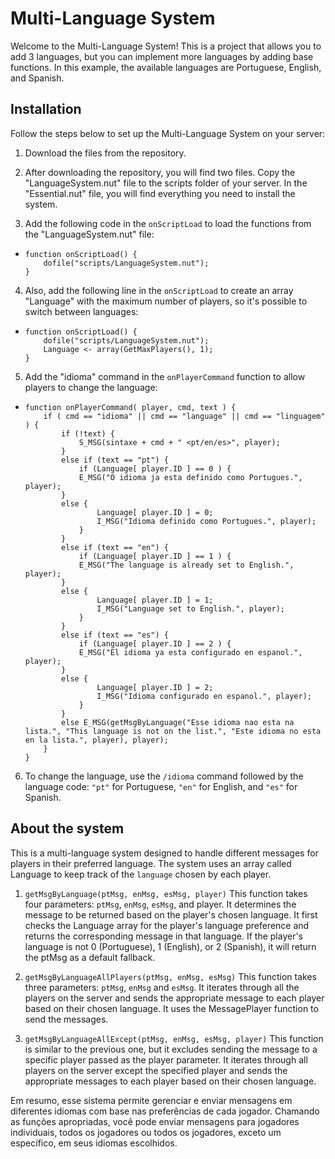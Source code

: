 # Multi-Language System

Welcome to the Multi-Language System! This is a project that allows you to add 3 languages, but you can implement more languages by adding base functions. In this example, the available languages are Portuguese, English, and Spanish.

## Installation

Follow the steps below to set up the Multi-Language System on your server:

1. Download the files from the repository.

2. After downloading the repository, you will find two files. Copy the "LanguageSystem.nut" file to the scripts folder of your server. In the "Essential.nut" file, you will find everything you need to install the system.

3. Add the following code in the `onScriptLoad` to load the functions from the "LanguageSystem.nut" file:
-  ```squirrel
   function onScriptLoad() {
       dofile("scripts/LanguageSystem.nut");
   }

4. Also, add the following line in the `onScriptLoad` to create an array "Language" with the maximum number of players, so it's possible to switch between languages:
-  ```squirrel
   function onScriptLoad() {
       dofile("scripts/LanguageSystem.nut");
       Language <- array(GetMaxPlayers(), 1);
   }

5. Add the "idioma" command in the `onPlayerCommand` function to allow players to change the language:
-  ```squirrel
   function onPlayerCommand( player, cmd, text ) {
       if ( cmd == "idioma" || cmd == "language" || cmd == "linguagem" ) {
           if (!text) {
               S_MSG(sintaxe + cmd + " <pt/en/es>", player);
           }
           else if (text == "pt") {
               if (Language[ player.ID ] == 0 ) {
               E_MSG("O idioma ja esta definido como Portugues.", player);
           }
           else {
                   Language[ player.ID ] = 0;
                   I_MSG("Idioma definido como Portugues.", player);
               }
           }
           else if (text == "en") {
               if (Language[ player.ID ] == 1 ) {
               E_MSG("The language is already set to English.", player);
           }
           else {
                   Language[ player.ID ] = 1;
                   I_MSG("Language set to English.", player);
               }
           }
           else if (text == "es") {
               if (Language[ player.ID ] == 2 ) {
               E_MSG("El idioma ya esta configurado en espanol.", player);
           }
           else {
                   Language[ player.ID ] = 2;
                   I_MSG("Idioma configurado en espanol.", player);
               }
           }
           else E_MSG(getMsgByLanguage("Esse idioma nao esta na lista.", "This language is not on the list.", "Este idioma no esta en la lista.", player), player);
       }
   }

6. To change the language, use the `/idioma` command followed by the language code: `"pt"` for Portuguese, `"en"` for English, and `"es"` for Spanish.

## About the system

This is a multi-language system designed to handle different messages for players in their preferred language. The system uses an array called Language to keep track of the `language` chosen by each player.

1. `getMsgByLanguage(ptMsg, enMsg, esMsg, player)`
This function takes four parameters: `ptMsg`, `enMsg`, `esMsg`, and player. It determines the message to be returned based on the player's chosen language. It first checks the Language array for the player's language preference and returns the corresponding message in that language. If the player's language is not 0 (Portuguese), 1 (English), or 2 (Spanish), it will return the ptMsg as a default fallback.

2. `getMsgByLanguageAllPlayers(ptMsg, enMsg, esMsg)`
This function takes three parameters: `ptMsg`, `enMsg` and `esMsg`. It iterates through all the players on the server and sends the appropriate message to each player based on their chosen language. It uses the MessagePlayer function to send the messages.

3. `getMsgByLanguageAllExcept(ptMsg, enMsg, esMsg, player)`
This function is similar to the previous one, but it excludes sending the message to a specific player passed as the player parameter. It iterates through all players on the server except the specified player and sends the appropriate messages to each player based on their chosen language.


Em resumo, esse sistema permite gerenciar e enviar mensagens em diferentes idiomas com base nas preferências de cada jogador. Chamando as funções apropriadas, você pode enviar mensagens para jogadores individuais, todos os jogadores ou todos os jogadores, exceto um específico, em seus idiomas escolhidos.
